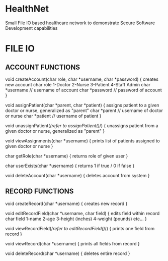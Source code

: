 # HealthNet
Small File IO based healthcare network to demonstrate Secure Software Development capabilities

# FILE IO

## ACCOUNT FUNCTIONS

void createAccount(char role, char *username, char *password) {
	creates new account
		char role
			1-Doctor
			2-Nurse
			3-Patient
			4-Staff Admin
		char *username
			// username of account
		char *password
			// password of account
}

void assignPatient(char *parent, char *patient) {
	assigns patient to a given doctor or nurse, generalized as "parent"
		char *parent
			// username of doctor or nurse
		char *patient
			// username of patient
}

void unassignPatient(/*refer to assignPatient()*/) {
	unassigns patient from a given doctor or nurse, generalized as "parent"
}

void viewAssignments(char *username) {
	prints list of patients assigned to given doctor or nurse
}

char getRole(char *username) {
	returns role of given user
}

char userExists(char *username) {
	returns 1 if true / 0 if false
}

void deleteAccount(char *username) {
	deletes account from system
}

## RECORD FUNCTIONS

void createRecord(char *username) {
	creates new record
}

void editRecordField(char *username, char field) {
	edits field within record
		char field
			1-name
			2-age
			3-height (inches)
			4-weight (pounds)
			etc...
}

void viewRecordField(/*refer to editRecordField()*/) {
	prints one field from record
}

void viewRecord(char *username) {
	prints all fields from record
}

void deleteRecord(char *username) {
	deletes entire record
}